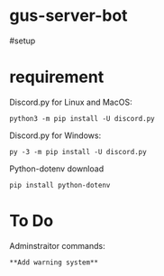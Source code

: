 # gus-server-bot

#setup 

# requirement
Discord.py for Linux and MacOS: 
```
python3 -m pip install -U discord.py
``` 

Discord.py for Windows:
``` 
py -3 -m pip install -U discord.py
``` 

Python-dotenv download
```
pip install python-dotenv
```

# To Do
Adminstraitor commands:
```
**Add warning system**
